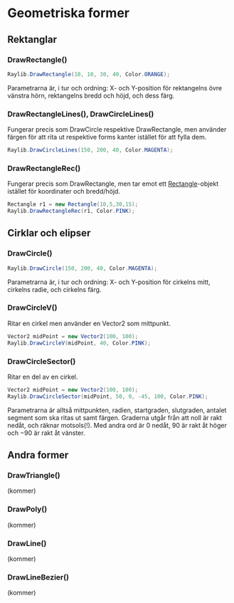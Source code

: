 # Geometriska former

## Rektanglar

### DrawRectangle()

```csharp
Raylib.DrawRectangle(10, 10, 30, 40, Color.ORANGE);
```

Parametrarna är, i tur och ordning: X- och Y-position för rektangelns övre vänstra hörn, rektangelns bredd och höjd, och dess färg.

### DrawRectangleLines(), DrawCircleLines()

Fungerar precis som DrawCircle respektive DrawRectangle, men använder färgen för att rita ut respektive forms kanter istället för att fylla dem.

```csharp
Raylib.DrawCircleLines(150, 200, 40, Color.MAGENTA);
```

### DrawRectangleRec()

Fungerar precis som DrawRectangle, men tar emot ett [Rectangle](rectangle.md)-objekt istället för koordinater och bredd/höjd.

```csharp
Rectangle r1 = new Rectangle(10,5,30,15);
Raylib.DrawRectangleRec(r1, Color.PINK);
```

## Cirklar och elipser

### DrawCircle()

```csharp
Raylib.DrawCircle(150, 200, 40, Color.MAGENTA);
```

Parametrarna är, i tur och ordning: X- och Y-position för cirkelns mitt, cirkelns radie, och cirkelns färg.

### DrawCircleV()

Ritar en cirkel men använder en Vector2 som mittpunkt.

```csharp
Vector2 midPoint = new Vector2(100, 100);
Raylib.DrawCircleV(midPoint, 40, Color.PINK);
```

### DrawCircleSector()

Ritar en del av en cirkel.

```csharp
Vector2 midPoint = new Vector2(100, 100);
Raylib.DrawCircleSector(midPoint, 50, 0, -45, 100, Color.PINK);
```

Parametrarna är alltså mittpunkten, radien, startgraden, slutgraden, antalet segment som ska ritas ut samt färgen. Graderna utgår från att noll är rakt nedåt, och räknar motsols(!). Med andra ord är 0 nedåt, 90 är rakt åt höger och −90 är rakt åt vänster.

## Andra former

### DrawTriangle()

(kommer)

### DrawPoly()

(kommer)

### DrawLine()

(kommer)

### DrawLineBezier()

(kommer)

